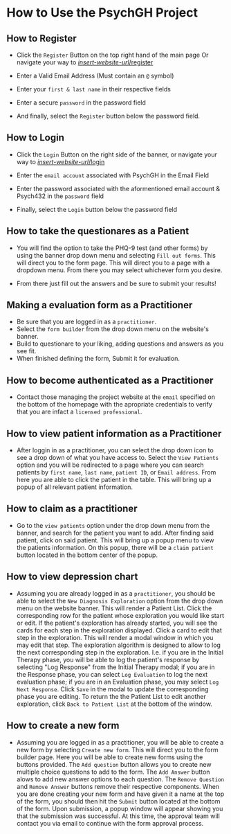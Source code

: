 # How to Use the PsychGH Project

## How to Register

- Click the `Register` Button on the top right hand of the main page
Or navigate your way to [*insert-website-url*/register]()

- Enter a Valid Email Address (Must contain an `@` symbol)

- Enter your `first & last name` in their respective fields

- Enter a secure `password` in the password field

- And finally, select the `Register` button below the password field.

## How to Login

- Click the `Login` Button on the right side of the banner,
or navigate your way to [*insert-website-url*/login]()

- Enter the `email account` associated with PsychGH in the Email Field

- Enter the password associated with the aformentioned email account & Psych432 in the `password` field

- Finally, select the `Login` button below the password field

## How to take the questionares as a Patient

- You will find the option to take the PHQ-9 test (and other forms) by using the banner drop down menu and selecting `Fill out forms`. This will direct you to the form page. This will direct you to a page with a dropdown menu. From there you may select whichever form you desire.

- From there just fill out the answers and be sure to submit your results!

## Making a evaluation form as a Practitioner

- Be sure that you are logged in as a `practitioner`.
- Select the `form builder` from the drop down menu on the website's banner.
- Build to questionare to your liking, adding questions and answers as you see fit.
- When finished defining the form, Submit it for evaluation.

## How to become authenticated as a Practitioner

- Contact those managing the project website at the `email` specified on the bottom of the homepage with the apropriate credentials to verify that you are infact a `licensed professional`.

## How to view patient information as a Practitioner

- After loggin in as a practitioner, you can select the drop down icon to see a drop down of what you have access to. Select the `View Patients` option and you will be redirected to a page where you can search patients by `first name`, `last name`, `patient ID`, or `Email address`. From here you are able to click the patient in the table. This will bring up a popup of all relevant patient information.

## How to claim as a practitioner

- Go to the `view patients` option under the drop down menu from the banner, and search for the patient you want to add. After finding said patient, click on said patient. This will bring up a popup menu to view the patients information. On this popup, there will be a `claim patient` button located in the bottom center of the popup.

## How to view depression chart

- Assuming you are already logged in as a `practitioner`, you should be able to select the `New Diagnosis Exploration` option from the drop down menu on the website banner. This will render a Patient List. Click the corresponding row for the patient whose exploration you would like start or edit. If the patient's exploration has already started, you will see the cards for each step in the exploration displayed. Click a card to edit that step in the exploration. This will render a modal window in which you may edit that step. The exploration algorithm is designed to allow to log the next corresponding step in the exploration. I.e. if you are in the Initial Therapy phase, you will be able to log the patient's response by selecting "Log Response" from the Initial Therapy modal; if you are in the Response phase, you can select `Log Evaluation` to log the next evaluation phase; if you are in an Evaluation phase, you may select `Log Next Response`. Click `Save` in the modal to update the corresponding phase you are editing. To return the the Patient List to edit another exploration, click `Back to Patient List` at the bottom of the window.

## How to create a new form

- Assuming you are logged in as a practitioner, you will be able to create a new form by selecting `Create new form`. This will direct you to the form builder page. Here you will be able to create new forms using the buttons provided. The `Add question` button allows you to create new multiple choice questions to add to the form. The `Add Answer` button alows to add new answer options to each question. The `Remove Question` and `Remove Answer` buttons remove their respective components. When you are done creating your new form and have given it a name at the top of the form, you should then hit the `Submit` button located at the bottom of the form. Upon submission, a popup window will appear showing you that the submission was successful. At this time, the approval team will contact you via email to continue with the form approval process.